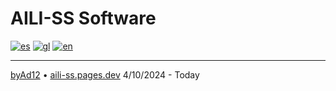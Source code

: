 # AILI-SS Software

[![es](https://img.shields.io/badge/lenguaje-español-red?style=flat)](https://github.com/byAd12/AILI-SS/blob/main/README-es.md)
[![gl](https://img.shields.io/badge/linguaxe-galego-blue?style=flat)](https://github.com/byAd12/AILI-SS/blob/main/README-gl.md)
[![en](https://img.shields.io/badge/language-english-white?style=flat)](https://github.com/byAd12/AILI-SS/blob/main/README-en.md)

---

[byAd12](https://byad12.pages.dev)  •  [aili-ss.pages.dev](https://aili-ss.pages.dev)
4/10/2024 - Today
